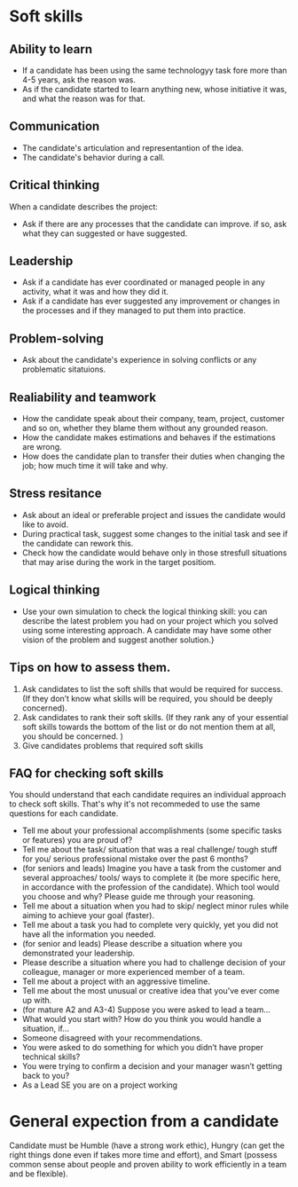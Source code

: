
# Soft skills 


## Ability to learn 
* If a candidate has been using the same technologyy task fore more than 4-5 years, ask the reason was.
* As if the candidate started to learn anything new, whose initiative it was, and what the reason was for that.

## Communication
* The candidate's articulation and representantion of the idea.
* The candidate's behavior during a call.

## Critical thinking

When a candidate describes the project:

* Ask if there are any processes that the candidate can improve. if so, ask what they can suggested or have suggested.


## Leadership

* Ask if a candidate has ever coordinated or managed people in any activity, what it was and how they did it.
* Ask if a candidate has ever suggested any improvement or changes in the processes and if they managed to put them into practice.

## Problem-solving

* Ask about the candidate's experience in solving conflicts or any problematic sitatuions.


## Realiability and teamwork

* How the candidate speak about their company, team, project, customer and so on, whether they blame them 
  without any grounded reason.
* How the candidate makes estimations and behaves if the estimations are wrong.
* How does the candidate plan to transfer their duties when changing the job; how much time it will take and why.


## Stress resitance

* Ask about an ideal or preferable project and issues the candidate would like to avoid.
* During practical task, suggest some changes to the initial task and see if the candidate can rework this.
* Check how the candidate would behave only in those stresfull situations that may arise during the work in
  the target positiom.

## Logical thinking 
* Use your own simulation to check the logical thinking skill: you can describe the latest problem you had on 
  your project which you solved using some interesting approach. 
  A candidate may have some other vision of the problem and suggest another solution.}


## Tips on how to assess them.

1. Ask candidates to list the soft shills that would be required for success.
   (If they don’t know what skills will be required, you should be deeply concerned). 
2. Ask candidates to rank their soft skills.
   (If they rank any of your essential soft skills towards the bottom of the list or do not mention them at all, you should be concerned. )
3. Give candidates problems that required soft skills


## FAQ for checking soft skills

You should understand that each candidate requires an individual approach to check soft skills.
That's why it's not recommeded to use the same questions for each candidate.


- Tell me about your professional accomplishments (some specific tasks or features) you are proud of?
- Tell me about the task/ situation that was a real challenge/ tough stuff for you/ serious professional mistake over the past 6 months?
- (for seniors and leads) Imagine you have a task from the customer and several approaches/ tools/ ways to complete it (be more specific here, in accordance with the profession of the candidate). Which tool would you choose and why? Please guide me through your reasoning.
- Tell me about a situation when you had to skip/ neglect minor rules while aiming to achieve your goal (faster).
- Tell me about a task you had to complete very quickly, yet you did not have all the information you needed.
- (for senior and leads) Please describe a situation where you demonstrated your leadership.
- Please describe a situation where you had to challenge decision of your colleague, manager or more experienced member of a team.
- Tell me about a project with an aggressive timeline.
- Tell me about the most unusual or creative idea that you’ve ever come up with.
- (for mature A2 and A3-4) Suppose you were asked to lead a team…
- What would you start with? How do you think you would handle a situation, if…
- Someone disagreed with your recommendations.
- You were asked to do something for which you didn’t have proper technical skills?
- You were trying to confirm a decision and your manager wasn’t getting back to you?
- As a Lead SE you are on a project working



# General expection from a candidate
Candidate must be Humble (have a strong work ethic), Hungry (can get the right things done even if takes more time and effort), and Smart (possess common sense about people and proven ability to work efficiently in a team and be flexible).

